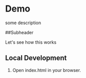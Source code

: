 # Demo 

some description

##Subheader

Let's see how this works

## Local Development

1. Open index.html in your browser.
